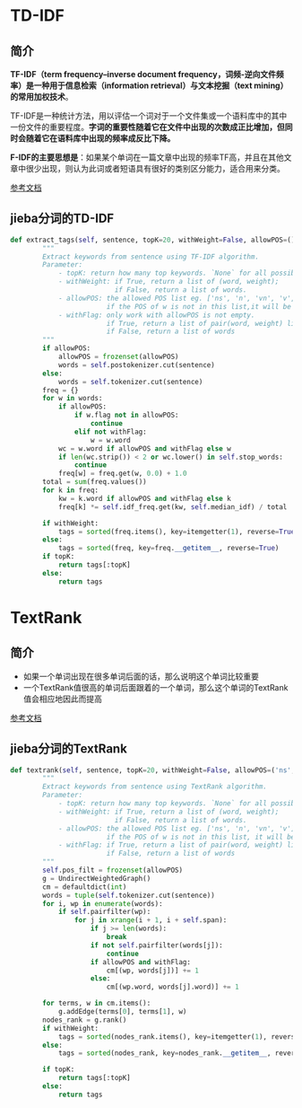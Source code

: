 # TD-IDF

## 简介

**TF-IDF（term frequency–inverse document frequency，词频-逆向文件频率）**是一种用于信息检索（information retrieval）与文本挖掘（text mining）的常用**加权技术**。

TF-IDF是一种统计方法，用以评估一个词对于一个文件集或一个语料库中的其中一份文件的重要程度。**字词的重要性随着它在文件中出现的次数成正比增加，但同时会随着它在语料库中出现的频率成反比下降。**

**F-IDF的主要思想是**：如果某个单词在一篇文章中出现的频率TF高，并且在其他文章中很少出现，则认为此词或者短语具有很好的类别区分能力，适合用来分类。

[参考文档](https://blog.csdn.net/asialee_bird/article/details/81486700)

## jieba分词的TD-IDF

```python
def extract_tags(self, sentence, topK=20, withWeight=False, allowPOS=(), withFlag=False):
        """
        Extract keywords from sentence using TF-IDF algorithm.
        Parameter:
            - topK: return how many top keywords. `None` for all possible words.
            - withWeight: if True, return a list of (word, weight);
                          if False, return a list of words.
            - allowPOS: the allowed POS list eg. ['ns', 'n', 'vn', 'v','nr'].
                        if the POS of w is not in this list,it will be filtered.
            - withFlag: only work with allowPOS is not empty.
                        if True, return a list of pair(word, weight) like posseg.cut
                        if False, return a list of words
        """
        if allowPOS:
            allowPOS = frozenset(allowPOS)
            words = self.postokenizer.cut(sentence)
        else:
            words = self.tokenizer.cut(sentence)
        freq = {}
        for w in words:
            if allowPOS:
                if w.flag not in allowPOS:
                    continue
                elif not withFlag:
                    w = w.word
            wc = w.word if allowPOS and withFlag else w
            if len(wc.strip()) < 2 or wc.lower() in self.stop_words:
                continue
            freq[w] = freq.get(w, 0.0) + 1.0
        total = sum(freq.values())
        for k in freq:
            kw = k.word if allowPOS and withFlag else k
            freq[k] *= self.idf_freq.get(kw, self.median_idf) / total

        if withWeight:
            tags = sorted(freq.items(), key=itemgetter(1), reverse=True)
        else:
            tags = sorted(freq, key=freq.__getitem__, reverse=True)
        if topK:
            return tags[:topK]
        else:
            return tags
```







# TextRank

## 简介

- 如果一个单词出现在很多单词后面的话，那么说明这个单词比较重要
- 一个TextRank值很高的单词后面跟着的一个单词，那么这个单词的TextRank值会相应地因此而提高

[参考文档](https://blog.csdn.net/qq_41664845/article/details/82869596)



## jieba分词的TextRank

```python
def textrank(self, sentence, topK=20, withWeight=False, allowPOS=('ns', 'n', 'vn', 'v'), withFlag=False):
        """
        Extract keywords from sentence using TextRank algorithm.
        Parameter:
            - topK: return how many top keywords. `None` for all possible words.
            - withWeight: if True, return a list of (word, weight);
                          if False, return a list of words.
            - allowPOS: the allowed POS list eg. ['ns', 'n', 'vn', 'v'].
                        if the POS of w is not in this list, it will be filtered.
            - withFlag: if True, return a list of pair(word, weight) like posseg.cut
                        if False, return a list of words
        """
        self.pos_filt = frozenset(allowPOS)
        g = UndirectWeightedGraph()
        cm = defaultdict(int)
        words = tuple(self.tokenizer.cut(sentence))
        for i, wp in enumerate(words):
            if self.pairfilter(wp):
                for j in xrange(i + 1, i + self.span):
                    if j >= len(words):
                        break
                    if not self.pairfilter(words[j]):
                        continue
                    if allowPOS and withFlag:
                        cm[(wp, words[j])] += 1
                    else:
                        cm[(wp.word, words[j].word)] += 1

        for terms, w in cm.items():
            g.addEdge(terms[0], terms[1], w)
        nodes_rank = g.rank()
        if withWeight:
            tags = sorted(nodes_rank.items(), key=itemgetter(1), reverse=True)
        else:
            tags = sorted(nodes_rank, key=nodes_rank.__getitem__, reverse=True)

        if topK:
            return tags[:topK]
        else:
            return tags
```
